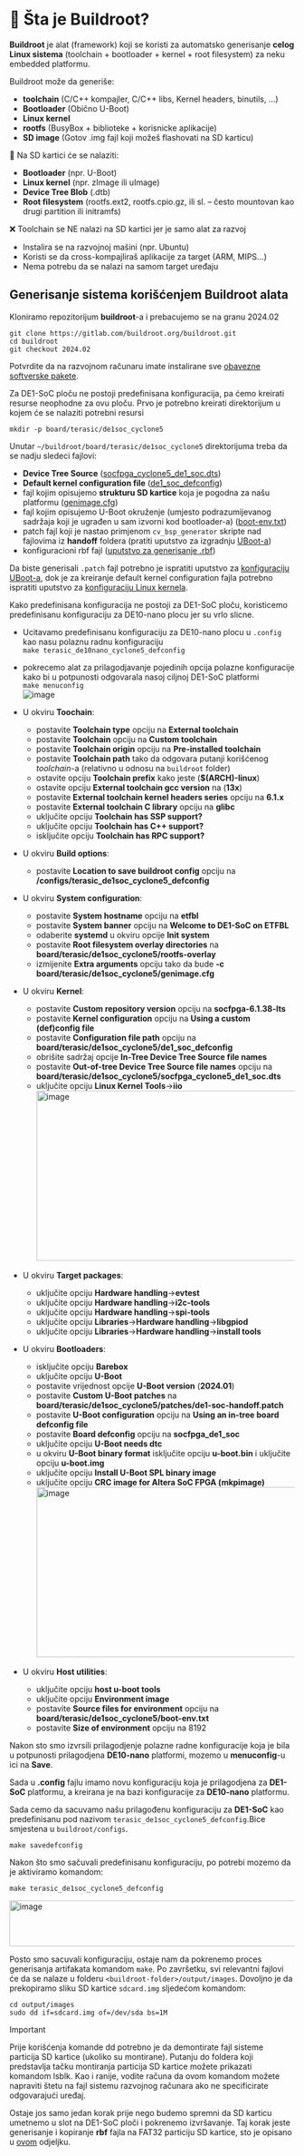 # 🧱 Šta je Buildroot?

**Buildroot** je alat (framework) koji se koristi za automatsko generisanje **celog Linux sistema** (toolchain + bootloader + kernel + root filesystem) za neku embedded platformu.

Buildroot može da generiše:
- **toolchain**  (C/C++ kompajler, C/C++ libs, Kernel headers, binutils, ...)
- **Bootloader** (Obično U-Boot)
- **Linux kernel**
- **rootfs** (BusyBox + biblioteke + korisnicke aplikacije)
- **SD image** (Gotov .img fajl koji možeš flashovati na SD karticu)


💾 Na SD kartici će se nalaziti:
- **Bootloader** (npr. U-Boot)
- **Linux kernel** (npr. zImage ili uImage)
- **Device Tree Blob** (.dtb)
- **Root filesystem** (rootfs.ext2, rootfs.cpio.gz, ili sl. – često mountovan kao drugi partition ili initramfs)


❌ Toolchain se NE nalazi na SD kartici jer je samo alat za razvoj
- Instalira se na razvojnoj mašini (npr. Ubuntu)
- Koristi se da cross-kompajliraš aplikacije za target (ARM, MIPS…)
- Nema potrebu da se nalazi na samom target uređaju


## Generisanje sistema korišćenjem Buildroot alata

Kloniramo repozitorijum **buildroot**-a i prebacujemo se na granu 2024.02
```
git clone https://gitlab.com/buildroot.org/buildroot.git
cd buildroot
git checkout 2024.02
```

Potvrdite da na razvojnom računaru imate instalirane sve [obavezne softverske pakete](https://buildroot.org/downloads/manual/manual.html#requirement-mandatory).

Za DE1-SoC ploču ne postoji predefinisana konfiguracija, pa ćemo kreirati resurse neophodne
za ovu ploču. Prvo je potrebno kreirati direktorijum u kojem će se nalaziti potrebni resursi
```
mkdir -p board/terasic/de1soc_cyclone5
```

Unutar `~/buildroot/board/terasic/de1soc_cyclone5` direktorijuma treba da se nadju sledeci fajlovi:
- **Device Tree Source** ([socfpga_cyclone5_de1_soc.dts](../buildroot/board/terasic/de1soc_cyclone5/socfpga_cyclone5_de1_soc.dts))
- **Default kernel configuration file** ([de1_soc_defconfig](../buildroot/board/terasic/de1soc_cyclone5/de1_soc_defconfig))
- fajl kojim opisujemo **strukturu SD kartice** koja je pogodna za našu platformu ([genimage.cfg](../buildroot/board/terasic/de1soc_cyclone5/genimage.cfg))
- fajl kojim opisujemo U-Boot okruženje (umjesto podrazumijevanog sadržaja koji je ugrađen u sam izvorni kod bootloader-a) ([boot-env.txt](../buildroot/board/terasic/de1soc_cyclone5/boot-env.txt))
- patch fajl koji je nastao primjenom `cv_bsp_generator` skripte nad fajlovima iz **handoff** foldera (pratiti uputstvo za izgradnju [UBoot-a](UBoot.md))
- konfiguracioni rbf fajl ([uputstvo za generisanje .rbf](Generisanje_FPGA_konfiguracionog_fajla.md)) 

Da biste generisali `.patch` fajl potrebno je ispratiti uputstvo za [konfiguraciju UBoot-a](UBoot.md), dok je za kreiranje default kernel configuration fajla 
potrebno ispratiti uputstvo za [konfiguraciju Linux kernela](Linux.md).

Kako predefinisana konfiguracija ne postoji za DE1-SoC ploču, koristicemo predefinisanu konfiguraciju
za DE10-nano plocu jer su vrlo slicne. 
- Ucitavamo predefinisanu konfiguraciju za DE10-nano plocu u `.config` kao nasu polaznu radnu konfiguraciju </br>
  `make terasic_de10nano_cyclone5_defconfig`
- pokrecemo alat za prilagodjavanje pojedinih opcija polazne konfiguracije kako bi u potpunosti odgovarala nasoj ciljnoj DE1-SoC platformi</br>
`make menuconfig`</br>
![image](https://github.com/user-attachments/assets/6abec423-27d6-4b12-80ed-5105ee7fc3ac)
- U okviru **Toochain**:
    - postavite **Toolchain type** opciju na **External toolchain**
    - postavite **Toolchain** opciju na **Custom toolchain**
    - postavite **Toolchain origin** opciju na **Pre-installed toolchain**
    - postavite **Toolchain path** tako da odgovara putanji korišćenog *toolchain*-a (relativno u odnosu na `buildroot` folder)
    - ostavite opciju **Toolchain prefix** kako jeste (**$(ARCH)-linux**)
    - ostavite opciju **External toolchain gcc version** na (**13x**)
    - postavite **External toolchain kernel headers series** opciju na **6.1.x**
    - postavite **External toolchain C library** opciju na **glibc**
    - uključite opciju **Toolchain has SSP support?**
    - uključite opciju **Toolchain has C++ support?**
    - isključite opciju **Toolchain has RPC support?**
      
- U okviru **Build options**:
    - postavite **Location to save buildroot config** opciju na **<path-to-buildroot>/configs/terasic_de1soc_cyclone5_defconfig**
      
- U okviru **System configuration**:
    - postavite **System hostname** opciju na **etfbl**
    - postavite **System banner** opciju na **Welcome to DE1-SoC on ETFBL**
    - odaberite **systemd** u okviru opcije **Init system**
    - postavite **Root filesystem overlay directories** na **board/terasic/de1soc_cyclone5/rootfs-overlay**
    - izmijenite **Extra arguments** opciju tako da bude **-c board/terasic/de1soc_cyclone5/genimage.cfg**

- U okviru **Kernel**:
    - postavite **Custom repository version** opciju na **socfpga-6.1.38-lts**
    - postavite **Kernel configuration** opciju na **Using a custom (def)config file**
    - postavite **Configuration file path** opciju na **board/terasic/de1soc_cyclone5/de1_soc_defconfig**
    - obrišite sadržaj opcije **In-Tree Device Tree Source file names**
    - postavite **Out-of-tree Device Tree Source file names** opciju na **board/terasic/de1soc_cyclone5/socfpga_cyclone5_de1_soc.dts**
    - uključite opciju **Linux Kernel Tools**&rarr;**iio**</br>
      <img width="500" height="300" alt="image" src="https://github.com/user-attachments/assets/606262d1-70a2-4d73-a7b8-a21dfdbad223" />

- U okviru **Target packages**:
    - uključite opciju **Hardware handling**&rarr;**evtest**
    - uključite opciju **Hardware handling**&rarr;**i2c-tools**
    - uključite opciju **Hardware handling**&rarr;**spi-tools**
    - uključite opciju **Libraries**&rarr;**Hardware handling**&rarr;**libgpiod**
    - uključite opciju **Libraries**&rarr;**Hardware handling**&rarr;**install tools**

- U okviru **Bootloaders**:
    - isključite opciju **Barebox**
    - uključite opciju **U-Boot**
    - postavite vrijednost opcije **U-Boot version** (**2024.01**)
    - postavite **Custom U-Boot patches** na **board/terasic/de1soc_cyclone5/patches/de1-soc-handoff.patch**
    - postavite **U-Boot configuration** opciju na **Using an in-tree board defconfig file**
    - postavite **Board defconfig** opciju na **socfpga_de1_soc**
    - uključite opciju **U-Boot needs dtc**
    - u okviru **U-Boot binary format** isključite opciju **u-boot.bin** i uključite opciju **u-boot.img**
    - uključite opciju **Install U-Boot SPL binary image**
    - uključite opciju **CRC image for Altera SoC FPGA (mkpimage)**</br>
      <img width="500" height="300" alt="image" src="https://github.com/user-attachments/assets/b2540ed9-0ef4-49c4-9e12-06cafd18be37" />

- U okviru **Host utilities**:
    - uključite opciju **host u-boot tools**
    - uključite opciju **Environment image**
    - postavite **Source files for environment** opciju na **board/terasic/de1soc_cyclone5/boot-env.txt** 
    - postavite **Size of environment** opciju na 8192


Nakon sto smo izvrsili prilagodjenje polazne radne konfiguracije koja je bila u potpunosti prilagodjena **DE10-nano** platformi,
mozemo u **menuconfig**-u ici na **Save**. 

Sada u **.config** fajlu imamo novu konfiguraciju koja je prilagodjena za **DE1-SoC** platformu, a kreirana je na bazi konfiguracije za
**DE10-nano** platformu.

Sada cemo da sacuvamo našu prilagođenu konfiguraciju za **DE1-SoC** kao predefinisanu pod nazivom `terasic_de1soc_cyclone5_defconfig`.Bice smjestena u `buildroot/configs`.</br>
```
make savedefconfig
```
Nakon što smo sačuvali predefinisanu konfiguraciju, po potrebi mozemo da je aktiviramo komandom:
```
make terasic_de1soc_cyclone5_defconfig
```
<img width="664" height="81" alt="image" src="https://github.com/user-attachments/assets/9cc985d8-d8fe-4512-b966-337e9b0ca581" /></br>

Posto smo sacuvali konfiguraciju, ostaje nam da pokrenemo proces generisanja artifakata komandom `make`.
Po završetku, svi relevantni fajlovi će da se nalaze u folderu `<buildroot-folder>/output/images`. Dovoljno je da prekopiramo sliku SD kartice `sdcard.img` sljedećom komandom:
```
cd output/images
sudo dd if=sdcard.img of=/dev/sda bs=1M
```

> [!IMPORTANT]
>Prije korišćenja komande dd potrebno je da demontirate fajl sisteme particija SD kartice (ukoliko su montirane). Putanju do foldera koji predstavlja tačku montiranja particija SD kartice možete prikazati komandom lsblk. Kao i ranije, vodite računa da ovom komandom možete napraviti štetu na fajl sistemu razvojnog računara ako ne specificirate odgovarajući uređaj.

Ostaje jos samo jedan korak prije nego budemo spremni da SD karticu umetnemo u slot na DE1-SoC ploči i pokrenemo izvršavanje.
Taj korak jeste generisanje i kopiranje **rbf** fajla na FAT32 particiju SD kartice, sto je opisano u [ovom](Generisanje_FPGA_konfiguracionog_fajla.md#kopiranje-konfiguracionog-rbf-fajla-na-fat-particiju-na-sd-kartici) odjeljku.



